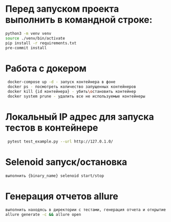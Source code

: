 # Перед запуском проекта выполнить в командной строке: 

```bash
python3 -m venv venv
source ./venv/bin/activate
pip install -r requirements.txt
pre-commit install
```

# Работа с докером

```bash
 docker-compose up -d - запуск контейнера в фоне
 docker ps - посмотреть количество запущенных контейнеров
 docker kill {id контейнера} - убить\остановить контейнер
 docker system prune - удалить все не используемые контейнеры
```

# Локальный IP адрес для запуска тестов в контейнере

```bash
 pytest test_example.py --url http://127.0.1.0/
```

# Selenoid запуск/остановка

```bash
выполнить {binary_name} selenoid start/stop
```

# Генерация отчетов allure 

```bash
выполнить находясь в директории с тестами, генерация отчета и открытие его в html странице
allure generate -c && allure open
```